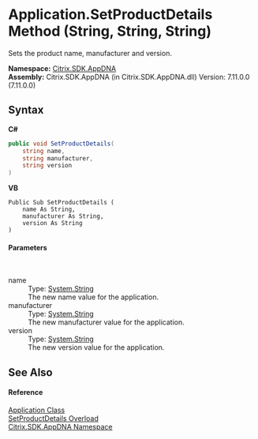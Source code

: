 # Application.SetProductDetails Method (String, String, String)
 

Sets the product name, manufacturer and version.

**Namespace:**&nbsp;[Citrix.SDK.AppDNA](index.md)<br />**Assembly:**&nbsp;Citrix.SDK.AppDNA (in Citrix.SDK.AppDNA.dll) Version: 7.11.0.0 (7.11.0.0)

## Syntax

**C#**
```csharp
public void SetProductDetails(
	string name,
	string manufacturer,
	string version
)
```

**VB**
```vbnet
Public Sub SetProductDetails ( 
	name As String,
	manufacturer As String,
	version As String
)
```


#### Parameters
&nbsp;<dl><dt>name</dt><dd>Type: <a href="http://msdn2.microsoft.com/en-us/library/s1wwdcbf" target="_blank">System.String</a><br />The new name value for the application.</dd><dt>manufacturer</dt><dd>Type: <a href="http://msdn2.microsoft.com/en-us/library/s1wwdcbf" target="_blank">System.String</a><br />The new manufacturer value for the application.</dd><dt>version</dt><dd>Type: <a href="http://msdn2.microsoft.com/en-us/library/s1wwdcbf" target="_blank">System.String</a><br />The new version value for the application.</dd></dl>

## See Also


#### Reference
<a href="1779bfff-4b29-0f26-8a09-10acdd530bbc">Application Class</a><br /><a href="cd19f34d-a55f-1102-a8b4-4e926f5029fe">SetProductDetails Overload</a><br /><a href="fe2d265b-410b-8b11-1eb4-a790e0b062bf">Citrix.SDK.AppDNA Namespace</a><br />